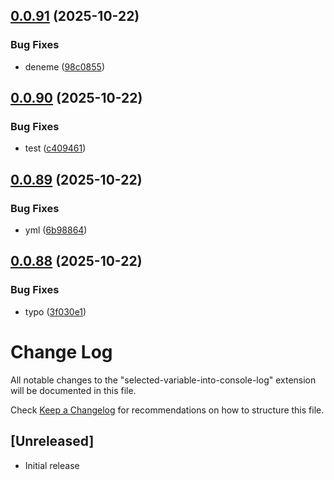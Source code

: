 ## [0.0.91](https://github.com/terzurumluoglu/selected-variable-into-console-log/compare/v0.0.90...v0.0.91) (2025-10-22)


### Bug Fixes

* deneme ([98c0855](https://github.com/terzurumluoglu/selected-variable-into-console-log/commit/98c0855a691e8d2824eec80b4f116152e93a0dc5))

## [0.0.90](https://github.com/terzurumluoglu/selected-variable-into-console-log/compare/v0.0.89...v0.0.90) (2025-10-22)


### Bug Fixes

* test ([c409461](https://github.com/terzurumluoglu/selected-variable-into-console-log/commit/c40946100a9984b461e70c199b09e85fa1ad1f26))

## [0.0.89](https://github.com/terzurumluoglu/selected-variable-into-console-log/compare/v0.0.88...v0.0.89) (2025-10-22)


### Bug Fixes

* yml ([6b98864](https://github.com/terzurumluoglu/selected-variable-into-console-log/commit/6b98864eadbb44845c074c31cc3d0d068047d436))

## [0.0.88](https://github.com/terzurumluoglu/selected-variable-into-console-log/compare/v0.0.87...v0.0.88) (2025-10-22)


### Bug Fixes

* typo ([3f030e1](https://github.com/terzurumluoglu/selected-variable-into-console-log/commit/3f030e169411c8398b17626c14b54c8fc4b7e53f))

# Change Log

All notable changes to the "selected-variable-into-console-log" extension will be documented in this file.

Check [Keep a Changelog](http://keepachangelog.com/) for recommendations on how to structure this file.

## [Unreleased]

- Initial release
